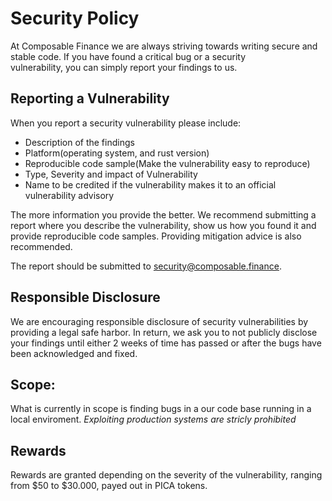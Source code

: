 # Security Policy

At Composable Finance we are always striving towards writing secure and stable code. If you have found a critical bug or a security  
vulnerability, you can simply report your findings to us.  



## Reporting a Vulnerability
When you report a security vulnerability please include:
*  Description of the findings   
*  Platform(operating system,  and rust version)   
*  Reproducible code sample(Make the vulnerability easy to reproduce)   
*  Type, Severity and impact of Vulnerability   
*  Name to be credited if the vulnerability makes it to an official vulnerability advisory   

The more information you provide the better. We recommend submitting a report where you describe the vulnerability, show us how you found it and provide reproducible code samples.
Providing mitigation advice is also recommended.

The report should be submitted to security@composable.finance. 
 

## Responsible Disclosure   
We are encouraging responsible disclosure of security vulnerabilities by providing a legal safe harbor.
In return, we ask you to not publicly disclose your findings until either 2 weeks of time has passed or after the bugs have been acknowledged and fixed.


## Scope:   
What is currently in scope is finding bugs in a our code base running in a local enviroment.
*Exploiting production systems are stricly prohibited*    


## Rewards   
Rewards are granted depending on the severity of the vulnerability, ranging from $50 to $30.000, payed out in PICA tokens. 
